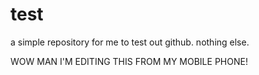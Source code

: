 # test
a simple repository for me to test out github. nothing else.

WOW MAN I'M EDITING THIS FROM MY MOBILE PHONE!